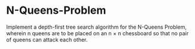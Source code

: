 # N-Queens-Problem
Implement a depth-first tree search algorithm for the N-Queens Problem, wherein n queens are to be placed on an n × n chessboard so that no pair of queens can attack each other.
